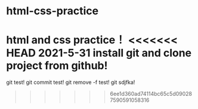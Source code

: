 # html-css-practice
html and css practice！
<<<<<<< HEAD
2021-5-31
install git and clone project from github!
=======
git test!
git commit test!
git remove -f test!
git sdjfka!
>>>>>>> 6ee1d360ad74114bc65c5d090287590591058316
